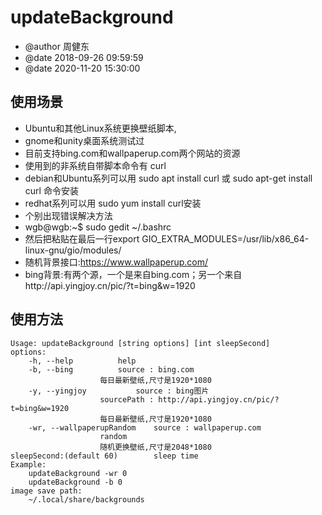 # updateBackground
+ @author 周健东
+ @date 2018-09-26 09:59:59
+ @date 2020-11-20 15:30:00
## 使用场景
+ Ubuntu和其他Linux系统更换壁纸脚本,
+ gnome和unity桌面系统测试过
+ 目前支持bing.com和wallpaperup.com两个网站的资源
+ 使用到的非系统自带脚本命令有 curl 
+ debian和Ubuntu系列可以用 sudo apt install curl 或 sudo apt-get install curl 命令安装
+ redhat系列可以用 sudo yum install curl安装
+ 个别出现错误解决方法
+ wgb@wgb:~$ sudo gedit ~/.bashrc
+ 然后把粘贴在最后一行export GIO_EXTRA_MODULES=/usr/lib/x86_64-linux-gnu/gio/modules/
+ 随机背景接口:https://www.wallpaperup.com/
+ bing背景:有两个源，一个是来自bing.com；另一个来自http://api.yingjoy.cn/pic/?t=bing&w=1920
## 使用方法

	Usage: updateBackground [string options] [int sleepSecond]
	options:
		-h, --help			help
		-b, --bing			source : bing.com
						每日最新壁纸,尺寸是1920*1080
		-y, --yingjoy			source : bing图片
						sourcePath : http://api.yingjoy.cn/pic/?t=bing&w=1920
						每日最新壁纸,尺寸是1920*1080
		-wr, --wallpaperupRandom	source : wallpaperup.com
						random
						随机更换壁纸,尺寸是2048*1080
	sleepSecond:(default 60)		sleep time
	Example:
		updateBackground -wr 0
		updateBackground -b 0
	image save path:
		~/.local/share/backgrounds
